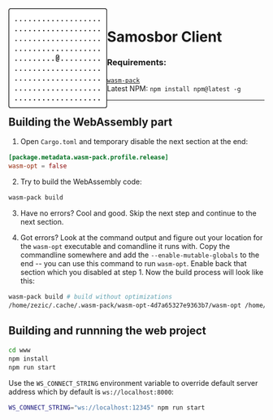 <img align="left" height="196" src="screenshot.png?raw=true">

# Samosbor Client

### Requirements:

[`wasm-pack`](https://rustwasm.github.io/wasm-pack/installer/)<br>
Latest NPM: `npm install npm@latest -g`

---

## Building the WebAssembly part

1. Open `Cargo.toml` and temporary disable the next section at the end:
```toml
[package.metadata.wasm-pack.profile.release]
wasm-opt = false
```

2. Try to build the WebAssembly code:
```bash
wasm-pack build
```

3. Have no errors? Cool and good. Skip the next step and continue to the next section.

4. Got errors? Look at the command output and figure out your location for the `wasm-opt` executable and comandline it runs with. Copy the commandline somewhere and add the `--enable-mutable-globals` to the end -- you can use this command to run `wasm-opt`. Enable back that section which you disabled at step 1. Now the build process will look like this:
```bash
wasm-pack build # build without optimizations
/home/zezic/.cache/.wasm-pack/wasm-opt-4d7a65327e9363b7/wasm-opt /home/zezic/Documents/Work/Rust/samosbor-client/pkg/samosbor_client_bg.wasm -o /home/zezic/Documents/Work/Rust/samosbor-client/pkg/samosbor_client_bg.wasm-opt.wasm -O --enable-mutable-globals # optimize manually
```

## Building and runnning the web project

```bash
cd www
npm install
npm run start
```

Use the `WS_CONNECT_STRING` environment variable to override default server address which by default is `ws://localhost:8000`:

```bash
WS_CONNECT_STRING="ws://localhost:12345" npm run start
```
